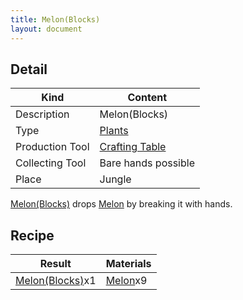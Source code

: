 ```yaml
---
title: Melon(Blocks)
layout: document
---
```

## Detail

|Kind|Content|
|---|---|
|Description|Melon(Blocks)|
|Type|[Plants](Plants)|
|Production Tool|[Crafting Table](Crafting_Table)|
|Collecting Tool|Bare hands possible|
|Place|Jungle|

[Melon(Blocks)](Melon(Blocks)) drops [Melon](Melon) by breaking it with hands.

## Recipe

|Result|Materials|
|---|---|
|[Melon(Blocks)](Melon(Blocks))x1|[Melon](Melon)x9|

